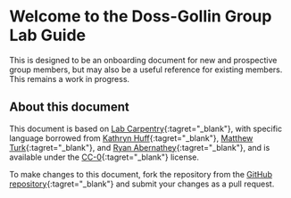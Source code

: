 # Welcome to the Doss-Gollin Group Lab Guide

This is designed to be an onboarding document for new and prospective group members, but may also be a useful reference for existing members.
This remains a work in progress.

## About this document

This document is based on [Lab Carpentry](https://lab-carpentry.readthedocs.io/){:tagret="_blank"}, with specific language borrowed from [Kathryn Huff](http://arfc.npre.illinois.edu/manual/){:tagret="_blank"}, [Matthew Turk](https://dxl.ncsa.illinois.edu/docs){:tagret="_blank"}, and [Ryan Abernathey](ocean-transport.github.io/){:tagret="_blank"}, and is available under the [CC-0](https://creativecommons.org/choose/zero/){:tagret="_blank"} license.

To make changes to this document, fork the repository from the [GitHub repository](https://github.com/jdossgollin/lab-guide){:tagret="_blank"} and submit your changes as a pull request.

